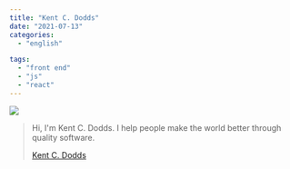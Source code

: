```yaml
---
title: "Kent C. Dodds"
date: "2021-07-13"
categories:
  - "english"

tags:
  - "front end"
  - "js"
  - "react"
---
```


![](https://yt3.ggpht.com/ytc/AKedOLSea5m-A0x0WEYM_OplNUcdllk4mMZnvOIk5YCh=s176-c-k-c0x00ffffff-no-rj)

> Hi, I'm Kent C. Dodds. I help people make the world better through quality software.
>
> [Kent C. Dodds](https://www.youtube.com/c/KentCDodds-vids/playlists)
